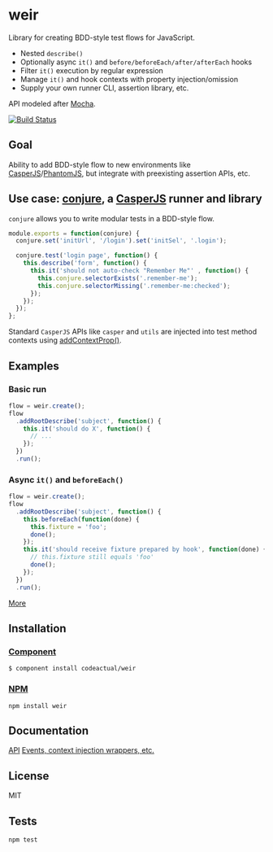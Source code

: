 # weir

Library for creating BDD-style test flows for JavaScript.

* Nested `describe()`
* Optionally async `it()` and `before/beforeEach/after/afterEach` hooks
* Filter `it()` execution by regular expression
* Manage `it()` and hook contexts with property injection/omission
* Supply your own runner CLI, assertion library, etc.

API modeled after [Mocha](http://visionmedia.github.io/mocha/).

[![Build Status](https://travis-ci.org/codeactual/weir.png)](https://travis-ci.org/codeactual/weir)

## Goal

Ability to add BDD-style flow to new environments like [CasperJS](https://github.com/n1k0/casperjs/)/[PhantomJS](https://github.com/ariya/phantomjs), but integrate with preexisting assertion APIs, etc.

## Use case: [conjure](https://github.com/codeactual/conjure), a [CasperJS](https://github.com/n1k0/casperjs/) runner and library

`conjure` allows you to write modular tests in a BDD-style flow.

```js
module.exports = function(conjure) {
  conjure.set('initUrl', '/login').set('initSel', '.login');

  conjure.test('login page', function() {
    this.describe('form', function() {
      this.it('should not auto-check "Remember Me"' , function() {
        this.conjure.selectorExists('.remember-me');
        this.conjure.selectorMissing('.remember-me:checked');
      });
    });
  });
};
```

Standard `CasperJS` APIs like `casper` and `utils` are injected into test method contexts using [addContextProp()](docs/Weir.md).

## Examples

### Basic run

```js
flow = weir.create();
flow
  .addRootDescribe('subject', function() {
    this.it('should do X', function() {
      // ...
    });
  })
  .run();
```

### Async `it()` and `beforeEach()`

```js
flow = weir.create();
flow
  .addRootDescribe('subject', function() {
    this.beforeEach(function(done) {
      this.fixture = 'foo';
      done();
    });
    this.it('should receive fixture prepared by hook', function(done) {
      // this.fixture still equals 'foo'
      done();
    });
  })
  .run();
```

[More](docs/examples.md)

## Installation

### [Component](https://github.com/component/component)

    $ component install codeactual/weir

### [NPM](https://npmjs.org/package/weir)

    npm install weir

## Documentation

[API](docs/Weir.md)
[Events, context injection wrappers, etc.](docs/examples.md)

## License

  MIT

## Tests

    npm test
